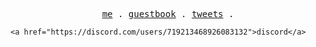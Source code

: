 <p align="center">
  <samp>
    <a href="https://sasi.codes">me</a> .
    <a href="https://sasi.codes/guestbook">guestbook</a> .
    <a href="https://twitter.com/sasicodes">tweets</a> .
    
    <a href="https://discord.com/users/719213468926083132">discord</a>
  </samp>
</p>
